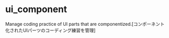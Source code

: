 ui_component
============

Manage coding practice of UI parts that are componentized.[コンポーネント化されたUIパーツのコーディング練習を管理]
